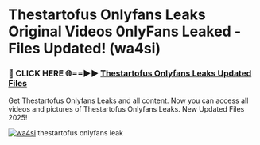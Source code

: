 # Thestartofus Onlyfans Leaks Original Videos 0nlyFans Leaked - Files Updated! (wa4si)

<h3>🔴 CLICK HERE 🌐==►► <a href="https://tinyurl.com/2jnfzry5" rel="nofollow">Thestartofus Onlyfans Leaks Updated Files</a></h3>

Get Thestartofus Onlyfans Leaks and all content. Now you can access all videos and pictures of Thestartofus Onlyfans Leaks. New Updated Files 2025!

[![wa4si](https://i.imgur.com/GyGTBgg.gif)](https://tinyurl.com/2jnfzry5)
thestartofus onlyfans leak